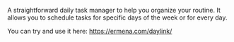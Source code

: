A straightforward daily task manager to help you organize your routine. It allows you to schedule tasks for specific days of the week or for every day.

You can try and use it here: https://ermena.com/daylink/
